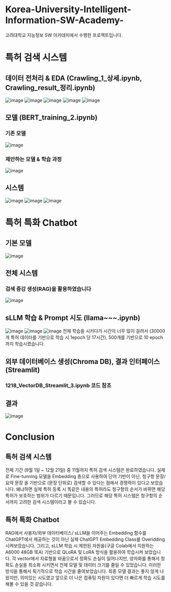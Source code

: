 # Korea-University-Intelligent-Information-SW-Academy-
고려대학교 지능정보 SW 아카데미에서 수행한 프로젝트입니다.



# 특허 검색 시스템
## 데이터 전처리 & EDA (Crawling_1_상세.ipynb, Crawling_result_정리.ipynb)
![image](https://github.com/PrayPrey/Korea-University-Intelligent-Information-SW-Academy-/assets/73458088/d1b64a9c-a45b-4203-9051-2f0971b01c2b)
![image](https://github.com/PrayPrey/Korea-University-Intelligent-Information-SW-Academy-/assets/73458088/62a28eaa-ad06-42ef-838b-ee12b5e72ecf)
![image](https://github.com/PrayPrey/Korea-University-Intelligent-Information-SW-Academy-/assets/73458088/a1b56566-2c85-4dd6-86d9-a557ee0d9560)
![image](https://github.com/PrayPrey/Korea-University-Intelligent-Information-SW-Academy-/assets/73458088/974ab05d-fa9a-42a2-8e4b-fdff6433e0c2)
![image](https://github.com/PrayPrey/Korea-University-Intelligent-Information-SW-Academy-/assets/73458088/cef56800-ba71-4d4b-a87c-52dec5896453)


## 모델 (BERT_training_2.ipynb)



### 기존 모델
![image](https://github.com/PrayPrey/Korea-University-Intelligent-Information-SW-Academy-/assets/73458088/9a4e34a5-2194-4ca8-84f5-9c1366927506)




### 제안하는 모델 & 학습 과정
![image](https://github.com/PrayPrey/Korea-University-Intelligent-Information-SW-Academy-/assets/73458088/94a719cf-5c36-4a2c-b3e9-a1f7f4ae80b3)




## 시스템
![image](https://github.com/PrayPrey/Korea-University-Intelligent-Information-SW-Academy-/assets/73458088/83a51ed0-b828-42c3-a034-5323d9ae5a60)
![image](https://github.com/PrayPrey/Korea-University-Intelligent-Information-SW-Academy-/assets/73458088/ca46a272-ee87-49de-9dbd-cd136df253dc)
![image](https://github.com/PrayPrey/Korea-University-Intelligent-Information-SW-Academy-/assets/73458088/bd9d873d-cbf4-4d2d-8d3e-6adc0c4f8e06)




# 특허 특화 Chatbot


## 기본 모델
![image](https://github.com/PrayPrey/Korea-University-Intelligent-Information-SW-Academy-/assets/73458088/06bca891-f248-4913-b72f-89353936ec20)


## 전체 시스템 
### 검색 증강 생성(RAG)을 활용하였습니다
![image](https://github.com/PrayPrey/Korea-University-Intelligent-Information-SW-Academy-/assets/73458088/5d77dcc8-6653-49b0-bda0-7d55488b0cb6)


## sLLM 학습 & Prompt 시도 (llama~~~.ipynb)
![image](https://github.com/PrayPrey/Korea-University-Intelligent-Information-SW-Academy-/assets/73458088/99ca1e91-18f5-45db-98b9-7b89ae7b650d)
![image](https://github.com/PrayPrey/Korea-University-Intelligent-Information-SW-Academy-/assets/73458088/198541f5-85ea-4d74-9c31-59a2924c5555)
![image](https://github.com/PrayPrey/Korea-University-Intelligent-Information-SW-Academy-/assets/73458088/a47a2b5d-fa8c-483f-ad62-7381137b8b07)
전체 학습을 시키다가 시간이 너무 많이 걸려서 (30000개 특허 데이터를 기반으로 학습 시 1epoch 당 17시간), 500개를 기반으로 10 epoch까지 학습시켰습니다.


## 외부 데이터베이스 생성(Chroma DB), 결과 인터페이스 (Streamlit)
### 1218_VectorDB_Streamlit_3.ipynb 코드 참조


## 결과
![image](https://github.com/PrayPrey/Korea-University-Intelligent-Information-SW-Academy-/assets/73458088/aa35e526-52bf-4436-b328-7caf6c1eb274)




# Conclusion


## 특허 검색 시스템
전체 기간 (9월 1일 ~ 12월 21일) 중 11월까지 특허 검색 시스템은 완료하였습니다. 실제로 Fine-tunning 모델을 Embedding 층으로 사용하여 단어 기반이 아닌, 청구항 문장/ 요약 문장 을 기반으로 (문장 단위로) 검색할 수 있다는 점에서 경쟁력이 있다고 보았습니다. 왜냐하면 실제 특허 등록 시 똑같은 내용의 특허라도 청구항의 순서가 바뀌면 해당 특허가 보호하는 범위가 다르기 때문입니다. 그러므로 해당 특허 시스템은 청구항의 순서까지 고려한 검색 시스템이라고 볼 수 있습니다.


## 특허 특화 Chatbot 
RAG에서 사용자/외부 데이터베이스/ sLLM을 이어주는 Embedding 함수를 ChatGPT에서 제공하는 것이 아닌 실제 ChatGPT Embedding Class를 Overidding 시켜보았습니다. 그리고, sLLM 학습 시 제한된 자원을(구글 Colab에서 지원하는 A6000 48GB 1EA) 기반으로 QLoRA 및 LoRA 방식을 활용하여 학습시켜 보았습니다. 각 vector에서 자료형을 바꿈으로서 정확도 손실이 일어나지만, 양자화를 통해서 정확도 손실을 최소화 시키면서 전체 모델 및 데이터 크기를 줄일 수 있었습니다. 이러한 방식을 통해서 획기적으로 학습 시간을 줄여보았습니다. 최종 모델 결과는 좋지 않게 나왔지만, 의미있는 시도였고 앞으로 더 나은 컴퓨팅 자원이 있다면 더 빠르게 학습 시도를 해볼 수 있을 것 같습니다.






